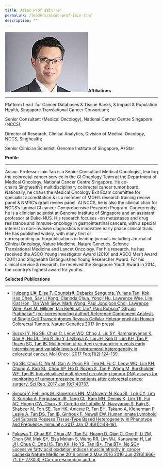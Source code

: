 ```yaml
---
title: Assoc Prof Iain Tan
permalink: /leaders/assoc-prof-iain-tan/
description: ""
---
```


![](/images/Leaders/assoc-prof-tan-bee-huat.jpg)**Affiliations** 

* * *

Platform Lead  for Cancer Databases & Tissue Banks, & Impact & Population Health, Singapore Translational Cancer Consortium; 

Senior Consultant (Medical Oncology), National Cancer Centre Singapore (NCCS); 

Director of Research, Clinical Analytics, Division of Medical Oncology, NCCS, Singhealth; 

Senior Clinician Scientist, Genome Institute of Singapore, A\*Star 

**Profile** 

* * *

Assoc. Professor Iain Tan is a Senior Consultant Medical Oncologist, leading the colorectal cancer service in the GI Oncology Team at the Department of Medical Oncology, National Cancer Centre Singapore. He co- chairs Singhealth’s multidisciplinary colorectal cancer tumor board. Nationally, he chairs the Medical Oncology Exit Exam committee for specialist accreditation & is a member of MOH’s research training review panel & NMRC’s grant review panel. At NCCS, he is also the clinical chair for NCCS’s luminal GI cancer Comprehensive Research Program. Concurrently, he is a clinician scientist at Genome Institute of Singapore and an assistant professor at Duke-NUS. His research focuses –on metastases and drug resistance and immune-oncology in gastrointestinal cancers, with a special interest in non-invasive diagnostics & innovative early phase clinical trials. He has published widely, with many first or corresponding authorpublications in leading journals including Journal of Clinical Oncology, Nature Medicine, Nature Genetics, Science Translational Medicine and Lancet Oncology. For his research, he has received the ASCO Young Investigator Award (2010) and ASCO Merit Award (2011) and Singhealth Distinguished Young Researcher Award. For his clinical service & research, he received the Singapore Youth Award in 2014, the country’s highest award for youths. 

**Selected Publications** 

* * *

*   [Huipeng Li#, Elise T. Courtois#, Debarka Sengupta, Yuliana Tan, Kok Hao Chen, Say Li Kong, Clarinda Chua, Yongli Hu, Lawrence Wee, Lim Kiat Hon, Tan Wah Siew, Mark Wong, Paul Jongjoon Choi, Lawrence Wee, Axel M. Hillmer, Iain Beehuat Tan\*, Paul Robson\*, Shyam Prabhakar\* (co-corresponding author) Reference Component Analysis of Single Cell Transcriptomes Reveals Cellular Heterogeneity in Human Colorectal Tumors. Nature Genetics 2017](https://www.nature.com/articles/ng.3818) (in press) 

*   [Suzuki Y, Ng SB, Chua C, Leow WQ, Chng J, Liu SY, Ramnarayanan K, Gan A, Ho DL, Ten R, Su Y, Lezhava A, Lai JH, Koh D, Lim KH, Tan P, Rozen SG, Tan IB. Multiregion ultra-deep sequencing reveals early intermixing and variable levels of intratumoral heterogeneity in colorectal cancer. Mol Oncol. 2017 Feb;11(2):124-139.](https://pubmed.ncbi.nlm.nih.gov/28145097/) 

*   [Ng SB, Chua C, Ng M, Gan A, Poon PS, Teo M, Fu C, Leow WQ, Lim KH, Chung A, Koo SL, Choo SP, Ho D, Rozen S, Tan P, Wong M, Burkholder WF, Tan IB. Individualised multiplexed circulating tumour DNA assays for monitoring of tumour presence in patients after colorectal cancer surgery. Sci Rep. 2017 Jan 19;7:40737.](https://www.ncbi.nlm.nih.gov/pmc/articles/PMC5244357/) 

*   [Simoni Y, Fehlings M, Kløverpris HN, McGovern N, Koo SL, Loh CY, Lim S, Kurioka A, Fergusson JR, Tang CL, Kam MH, Dennis K, Lim TK, Fui AC, Hoong CW, Chan JK, Curotto de Lafaille M, Narayanan S, Baig S, Shabeer M, Toh SE, Tan HK, Anicete R, Tan EH, Takano A, Klenerman P, Leslie A, Tan DS, Tan IB, Ginhoux F, Newell EW. Human Innate Lymphoid Cell Subsets Possess Tissue-Type Based Heterogeneity in Phenotype and Frequency. Immunity. 2017 Jan 17;46(1):148-161.](https://pubmed.ncbi.nlm.nih.gov/27986455/) 

*   [Fukawa T, Chua BY, Chua JM, Tan EJ, Huang D, Qian C, Ong P, Li ZM, Chen SW, Mak SY, Elsa Mohan S, Wang RR, Lim WJ, Kanayama H, Lai JH, Chua C, Ong HS, Tan KK, Ho YS, Tan IB\*, The BT\*, Ng SC\* Excessive fatty acid oxidation induces muscle atrophy in cancer cachexia Nature Medicine 2016 online 2 May 2016 2016 Jun;22(6):666-71. (IF 2730.3) \*Co-corresponding author](https://pubmed.ncbi.nlm.nih.gov/27135739/)